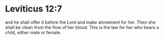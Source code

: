 # Leviticus 12:7

and he shall offer it before the Lord and make atonement for her. Then she shall be clean from the flow of her blood. This is the law for her who bears a child, either male or female.
